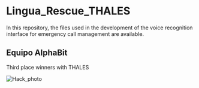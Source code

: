# Lingua_Rescue_THALES
 In this repository, the files used in the development of the voice recognition interface for emergency call management are available.



 ## Equipo AlphaBit
Third place winners with THALES

 ![Hack_photo](https://github.com/AlgoLozano/Lingua_Rescue_THALES/assets/89891435/3acae350-e8b5-4ef6-859f-4567e62e7d53)

